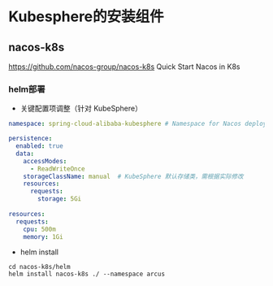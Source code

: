 # Kubesphere的安装组件

## nacos-k8s
https://github.com/nacos-group/nacos-k8s Quick Start Nacos in K8s

### helm部署
- 关键配置项调整（针对 KubeSphere）
```yaml
namespace: spring-cloud-alibaba-kubesphere # Namespace for Nacos deployment.

persistence:
  enabled: true
  data:
    accessModes:
      - ReadWriteOnce
    storageClassName: manual  # KubeSphere 默认存储类，需根据实际修改
    resources:
      requests:
        storage: 5Gi
        
resources:
  requests:
    cpu: 500m
    memory: 1Gi
```
- helm install
```shell
cd nacos-k8s/helm
helm install nacos-k8s ./ --namespace arcus 
```
